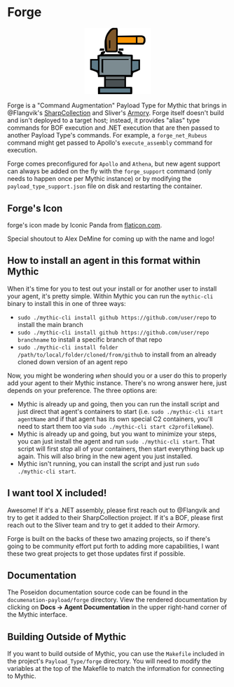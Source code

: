 # Forge

<p align="center">
  <img alt="Forge Logo" src="agent_icons/forge.svg" height="30%" width="30%">
</p>

Forge is a "Command Augmentation" Payload Type for Mythic that brings in @Flangvik's [SharpCollection](https://github.com/Flangvik/SharpCollection) and Sliver's [Armory](https://github.com/sliverarmory/armory/blob/master/armory.json).
Forge itself doesn't build and isn't deployed to a target host; instead, it provides "alias" type commands for BOF execution and .NET execution that are then passed to another Payload Type's commands.
For example, a `forge_net_Rubeus` command might get passed to Apollo's `execute_assembly` command for execution.

Forge comes preconfigured for `Apollo` and `Athena`, but new agent support can always be added on the fly with the `forge_support` command (only needs to happen once per Mythic instance) or by modifying the `payload_type_support.json` file on disk and restarting the container.

## Forge's Icon

forge's icon made by Iconic Panda from [flaticon.com](https://www.flaticon.com/free-icons/forge).

Special shoutout to Alex DeMine for coming up with the name and logo!

## How to install an agent in this format within Mythic

When it's time for you to test out your install or for another user to install your agent, it's pretty simple. Within Mythic you can run the `mythic-cli` binary to install this in one of three ways:

* `sudo ./mythic-cli install github https://github.com/user/repo` to install the main branch
* `sudo ./mythic-cli install github https://github.com/user/repo branchname` to install a specific branch of that repo
* `sudo ./mythic-cli install folder /path/to/local/folder/cloned/from/github` to install from an already cloned down version of an agent repo

Now, you might be wondering _when_ should you or a user do this to properly add your agent to their Mythic instance. There's no wrong answer here, just depends on your preference. The three options are:

* Mythic is already up and going, then you can run the install script and just direct that agent's containers to start (i.e. `sudo ./mythic-cli start agentName` and if that agent has its own special C2 containers, you'll need to start them too via `sudo ./mythic-cli start c2profileName`).
* Mythic is already up and going, but you want to minimize your steps, you can just install the agent and run `sudo ./mythic-cli start`. That script will first _stop_ all of your containers, then start everything back up again. This will also bring in the new agent you just installed.
* Mythic isn't running, you can install the script and just run `sudo ./mythic-cli start`.

## I want tool X included!

Awesome! If it's a .NET assembly, please first reach out to @Flangvik and try to get it added to their SharpCollection project.
If it's a BOF, please first reach out to the Sliver team and try to get it added to their Armory.

Forge is built on the backs of these two amazing projects, so if there's going to be community effort put forth to adding more capabilities, I want these two great projects to get those updates first if possible.

## Documentation

The Poseidon documentation source code can be found in the `documenation-payload/forge` directory.
View the rendered documentation by clicking on **Docs -> Agent Documentation** in the upper right-hand corner of the Mythic
interface.

## Building Outside of Mythic

If you want to build outside of Mythic, you can use the `Makefile` included in the project's `Payload_Type/forge` directory. You will need to modify the variables at the top of the Makefile to match the information for connecting to Mythic. 
